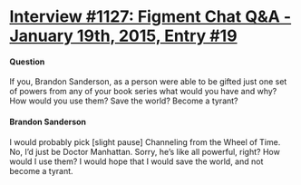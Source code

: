 # [Interview #1127: Figment Chat Q&A - January 19th, 2015, Entry #19](https://www.theoryland.com/intvmain.php?i=1127#19)

#### Question

If you, Brandon Sanderson, as a person were able to be gifted just one set of powers from any of your book series what would you have and why? How would you use them? Save the world? Become a tyrant?

#### Brandon Sanderson

I would probably pick [slight pause] Channeling from the Wheel of Time. No, I’d just be Doctor Manhattan. Sorry, he’s like all powerful, right? How would I use them? I would hope that I would save the world, and not become a tyrant.

